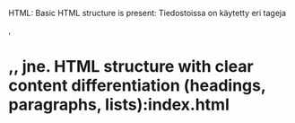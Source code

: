 HTML:
Basic HTML structure is present: Tiedostoissa on käytetty eri tageja <p>,<H1>,<a>,<body> jne.
HTML structure with clear content differentiation (headings, paragraphs, lists):index.html <title> rivi 11,<ul> 24, <li>25
Use of forms, links, and media:index.html <input> 113, <href> 7, <iframe> 122
Tables are effectively used:quiz.html <table> 34
Consistent use of semantic HTML throughout, ensuring better structure and understanding of the content: index.html <nav> 22, <footer> 125, <section> 111

CSS:
Basic CSS styling (colors, fonts): style.css
Use of classes and IDs to style specific elements: style.css
Implementation of responsive design elements:index.html 5, style.css 7-->
Styling demonstrates a strong grasp of layout principles, aesthetics, and user experience: En tiedä mitä tällä tarkalleen ottaen tarkoitetaan, mutta sivulla on käytetty eri värejä, taustakuvia, eri teemoja, buttonissa hoovereita style.css rivi 49,76, 123

JAVASCRIPT BASICS:
Simple interactions (like alerts on button click): quiz.js rivi 94
Multiple event listeners and basic DOM manipulations: quiz.html 29,30
Use of arrays, objects, and functions: quiz.js array 13, objekti 15, 45-->, funktio 66,75,99
Advanced logic, looping through data, and dynamic DOM updates: quiz.js loop 45, DOM 40, 53,82
Consistent use of Object-Oriented JavaScript principles: script.js 107

ASYNCHRONOUS OPERATIONS:
Use of timers: index.html 133-->
Successful implementation of an AJAX call or Fetch: script.js 2,30,54
Data from the asynchronous call is displayed on the webpage: script.js 2,30,54
Error handling is implemented (for failed API calls, etc.): script.js 25,48,78
Effective use of asynchronous data to enhance user experience (like filtering, sorting): filtering script.js 29, sorting 35